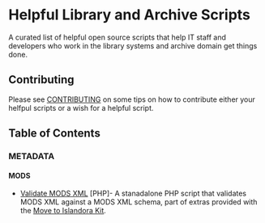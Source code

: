 # Helpful Library and Archive Scripts 
A curated list of helpful open source scripts that help IT staff and developers who work in the library systems and archive domain get things done.

## Contributing
Please see [CONTRIBUTING](https://github.com/MarcusBarnes/helpful-library-archive-scripts/blob/master/CONTRIBUTING.md) on some tips on how to contribute either your helfpul scripts or a wish for a helpful script.

## Table of Contents

### METADATA ###

#### MODS ####

* [Validate MODS XML](https://github.com/MarcusBarnes/mik/blob/master/extras/scripts/validate_mods_xml.php) \[PHP\]-  A stanadalone PHP script that validates MODS XML against a MODS XML schema, part of extras provided with the [Move to Islandora Kit](https://github.com/MarcusBarnes/mik). 
